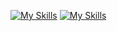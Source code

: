 [![My Skills](https://skillicons.dev/icons?i=python&theme=dark#gh-dark-mode-only)](https://www.python.org/)
[![My Skills](https://skillicons.dev/icons?i=python&theme=light#gh-light-mode-only)](https://www.python.org/)
